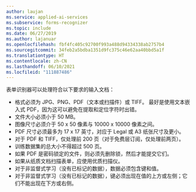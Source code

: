 ```yaml
---
author: laujan
ms.service: applied-ai-services
ms.subservice: forms-recognizer
ms.topic: include
ms.date: 06/27/2019
ms.author: lajanuar
ms.openlocfilehash: fbf4fc405c92700f993a488d94334338ab2757b4
ms.sourcegitcommit: 34feb2a5bdba1351d9fc375c46e62aa40bbd5a1f
ms.translationtype: HT
ms.contentlocale: zh-CN
ms.lasthandoff: 06/10/2021
ms.locfileid: "111887486"
---
```

表单识别器可以处理符合以下要求的输入文档：

* 格式必须为 JPG、PNG、PDF（文本或扫描件）或 TIFF。 最好是使用文本嵌入式 PDF，因为这可以避免在提取和定位字符时出错。
* 文件大小必须小于 50 MB。
* 图像尺寸必须介于 50 x 50 像素与 10000 x 10000 像素之间。
* PDF 尺寸必须最多为 17 x 17 英寸，对应于 Legal 或 A3 纸张尺寸及更小。
* 对于 PDF 和 TIFF，仅处理前 200 页（对于免费层订阅，仅处理前两页）。
* 训练数据集的总大小不得超过 500 页。
* 如果 PDF 是密码锁定的文件，则必须先删除锁，然后才能提交它们。
* 如果从纸质文档扫描表单，应使用优质扫描仪。
* 对于非监督式学习（没有已标记的数据），数据必须包含键和值。
* 对于非监督式学习（没有已标记的数据），键必须出现在值的上方或左侧；它们不能出现在下方或右侧。
